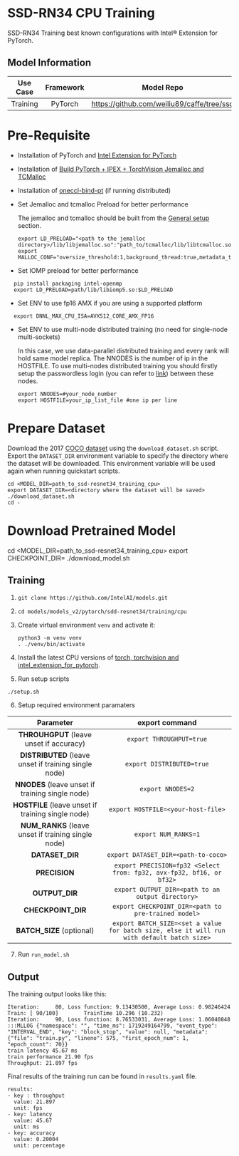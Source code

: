 # SSD-RN34 CPU Training

SSD-RN34 Training best known configurations with Intel® Extension for PyTorch.

## Model Information

| **Use Case** | **Framework** | **Model Repo** | **Branch/Commit/Tag** | **Optional Patch** |
|:---:| :---: |:--------------:|:---------------------:|:------------------:|
|  Training   |    PyTorch    |       https://github.com/weiliu89/caffe/tree/ssd       |           -           |         -          |

# Pre-Requisite
* Installation of PyTorch and [Intel Extension for PyTorch](https://intel.github.io/intel-extension-for-pytorch/#introduction)
* Installation of [Build PyTorch + IPEX + TorchVision Jemalloc and TCMalloc](https://github.com/IntelAI/models/blob/master/docs/general/pytorch/BareMetalSetup.md)
* Installation of [oneccl-bind-pt](https://pytorch-extension.intel.com/release-whl/stable/cpu/us/oneccl-bind-pt/) (if running distributed)
* Set Jemalloc and tcmalloc Preload for better performance

  The jemalloc and tcmalloc should be built from the [General setup](#general-setup) section.
  ```
  export LD_PRELOAD="<path to the jemalloc directory>/lib/libjemalloc.so":"path_to/tcmalloc/lib/libtcmalloc.so":$LD_PRELOAD
  export MALLOC_CONF="oversize_threshold:1,background_thread:true,metadata_thp:auto,dirty_decay_ms:9000000000,muzzy_decay_ms:9000000000"
  ```
* Set IOMP preload for better performance
```
  pip install packaging intel-openmp
  export LD_PRELOAD=path/lib/libiomp5.so:$LD_PRELOAD
```

* Set ENV to use fp16 AMX if you are using a supported platform
```
  export DNNL_MAX_CPU_ISA=AVX512_CORE_AMX_FP16
```
* Set ENV to use multi-node distributed training (no need for single-node multi-sockets)

  In this case, we use data-parallel distributed training and every rank will hold same model replica. The NNODES is the number of ip in the HOSTFILE. To use multi-nodes distributed training you should firstly setup the passwordless login (you can refer to [link](https://linuxize.com/post/how-to-setup-passwordless-ssh-login/)) between these nodes.
  ```
  export NNODES=#your_node_number
  export HOSTFILE=your_ip_list_file #one ip per line
  ```

# Prepare Dataset
  Download the 2017 [COCO dataset](https://cocodataset.org) using the `download_dataset.sh` script.
  Export the `DATASET_DIR` environment variable to specify the directory where the dataset
  will be downloaded. This environment variable will be used again when running quickstart scripts.
```
cd <MODEL_DIR=path_to_ssd-resnet34_training_cpu>
export DATASET_DIR=<directory where the dataset will be saved>
./download_dataset.sh
cd -
```
# Download Pretrained Model
cd <MODEL_DIR=path_to_ssd-resnet34_training_cpu>
export CHECKPOINT_DIR=<directory where to save the pretrained model>
./download_model.sh

## Training
1. `git clone https://github.com/IntelAI/models.git`
2. `cd models/models_v2/pytorch/sdd-resnet34/training/cpu`
3. Create virtual environment `venv` and activate it:
    ```
    python3 -m venv venv
    . ./venv/bin/activate
    ```
4. Install the latest CPU versions of [torch, torchvision and intel_extension_for_pytorch](https://intel.github.io/intel-extension-for-pytorch/index.html#installation).

5. Run setup scripts
```
./setup.sh
```
6. Setup required environment paramaters

| **Parameter**                |                                  **export command**                                  |
|:---------------------------:|:------------------------------------------------------------------------------------:|
| **THROUHGPUT** (leave unset if accuracy)              |                               `export THROUGHPUT=true`                                  |
| **DISTRIBUTED** (leave unset if training single node)              |                               `export DISTRIBUTED=true`                                  |
| **NNODES** (leave unset if training single node)              |                               `export NNODES=2`                                  |
| **HOSTFILE** (leave unset if training single node)              |                               `export HOSTFILE=<your-host-file>`                                  |
| **NUM_RANKS** (leave unset if training single node)              |                               `export NUM_RANKS=1`                                  |
| **DATASET_DIR**              |                               `export DATASET_DIR=<path-to-coco>`                                  |
| **PRECISION**    |                               `export PRECISION=fp32 <Select from: fp32, avx-fp32, bf16, or bf32>`                             |
| **OUTPUT_DIR**    |                               `export OUTPUT_DIR=<path to an output directory>`                               |
| **CHECKPOINT_DIR**    |                               `export CHECKPOINT_DIR=<path to pre-trained model>`                               |
| **BATCH_SIZE** (optional)    |                               `export BATCH_SIZE=<set a value for batch size, else it will run with default batch size>`                                |

7. Run `run_model.sh`

## Output
The training output looks like this:
```
Iteration:     80, Loss function: 9.13430500, Average Loss: 0.98246424
Train: [ 90/100]        TrainTime 10.296 (10.232)
Iteration:     90, Loss function: 8.76533031, Average Loss: 1.06040848
:::MLLOG {"namespace": "", "time_ms": 1719249164799, "event_type": "INTERVAL_END", "key": "block_stop", "value": null, "metadata": {"file": "train.py", "lineno": 575, "first_epoch_num": 1, "epoch_count": 70}}
train latency 45.67 ms
train performance 21.90 fps
Throughput: 21.897 fps
```


Final results of the training run can be found in `results.yaml` file.
```
results:
- key : throughput
  value: 21.897
  unit: fps
- key: latency
  value: 45.67
  unit: ms
- key: accuracy
  value: 0.20004
  unit: percentage
```

